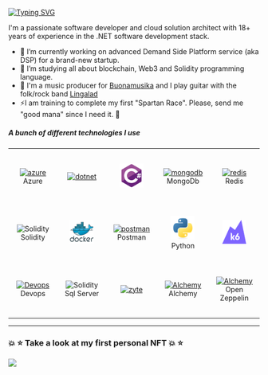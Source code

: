 [![Typing SVG](https://readme-typing-svg.demolab.com?font=Fira+Code&duration=3000&pause=500&color=F2F757&width=435&lines=Hi+there%2C+I'm+Luca%F0%9F%91%8B;I+always+love+to+learn+new+stuffs++%F0%9F%96%A4)](https://git.io/typing-svg)



I'm a passionate software developer and cloud solution architect with 18+ years of experience in the .NET software development stack.

- 🔭 I’m currently working on advanced Demand Side Platform service (aka DSP) for a brand-new startup.    
- 🌱 I’m studying all about blockchain, Web3 and Solidity programming language. 
- :guitar: I'm a music producer for [Buonamusika](https://www.instagram.com/buonamusika/?hl=en) and I play guitar with the folk/rock band [Lingalad](https://it.wikipedia.org/wiki/Lingalad)  
- ⚡I am training to complete my first "Spartan Race". Please, send me "good mana" since I need it. :pray:


##### A bunch of different technologies I use
<table>
  <tr>
    <td align="center" height="108" width="108">
    <a href="https://azure.microsoft.com/" target="_blank"> <img src="https://www.vectorlogo.zone/logos/microsoft_azure/microsoft_azure-icon.svg" alt="azure" width="48" height="48" /> </a>
      <br />Azure
    </td>
      <td align="center" height="108" width="108">
    <a href="https://dotnet.microsoft.com/" target="_blank"> <img src="https://upload.wikimedia.org/wikipedia/commons/thumb/7/7d/Microsoft_.NET_logo.svg/2048px-Microsoft_.NET_logo.svg.png" alt="dotnet" width="48" height="48" /> </a>
      <br />
    </td>
    <td align="center" height="108" width="108">
     <a href="https://www.w3schools.com/cs/" target="_blank"> <img src="https://raw.githubusercontent.com/devicons/devicon/master/icons/csharp/csharp-original.svg" alt="csharp" width="48" height="48" /> </a>
      <br />
    </td>
    <td align="center" height="108" width="108">
         <a href="https://www.mongodb.com" target="_blank"> <img src="https://www.vectorlogo.zone/logos/mongodb/mongodb-icon.svg" alt="mongodb"  width="48" height="48"/> </a>
      <br />MongoDb
    </td>
    <td align="center" height="108" width="108">
       <a href="https://www.redis.io" target="_blank"> <img src="https://www.vectorlogo.zone/logos/redis/redis-icon.svg" alt="redis" width="48" height="48" /> </a>
      <br />Redis
    </td>
    
  </tr>
  <tr>
    <td align="center" height="108" width="108">
      <img
        src="https://cdn.jsdelivr.net/gh/devicons/devicon/icons/solidity/solidity-original.svg"
        width="48"
        height="48"
        alt="Solidity"
      />
      <br />Solidity
    </td>
      <td align="center" height="108" width="108">
          <a href="https://www.docker.com/" target="_blank"> <img src="https://raw.githubusercontent.com/devicons/devicon/master/icons/docker/docker-original-wordmark.svg" alt="docker" width="48" height="48" /> </a>
      <br />
    </td>
    <td align="center" height="108" width="108">
     <a href="https://postman.com" target="_blank"> <img src="https://www.vectorlogo.zone/logos/getpostman/getpostman-icon.svg" alt="postman" width="48" height="48" /> </a>
      <br />Postman
    </td>
    <td align="center" height="108" width="108">
        <a href="https://www.python.org" target="_blank"> <img src="https://raw.githubusercontent.com/devicons/devicon/master/icons/python/python-original.svg" alt="python" width="48" height="48" /> </a>
      <br />Python
    </td>
    <td align="center" height="108" width="108">
     <a href="https://k6.io/" target="_blank"> <img src="https://raw.githubusercontent.com/grafana/k6/e8140190cb9126498b502b7aa1dad8c095c3fa51/assets/logo.svg" alt="k6" width="48" height="48" /> </a>
      <br />
    </td>
  </tr>
  
  <tr>
    <td align="center" height="108" width="108">
        <a href="https://azure.microsoft.com/it-it/products/devops" target="_blank"> <img src="https://cdn-dynmedia-1.microsoft.com/is/image/microsoftcorp/services_devops_pipelines-icon-80?resMode=sharp2&op_usm=1.5,0.65,15,0&wid=80&qlt=100&fmt=png-alpha&fit=constrain" alt="Devops" width="35"/> </a>
      <br />Devops
  </td>
    <td align="center" height="108" width="108">
      <img
        src="https://i.pinimg.com/originals/00/47/41/004741d0cd8e7face0e44392387ac18c.png"
        width="48"
        height="48"
        alt="Solidity"
      />
      <br />Sql Server
    </td>
    <td align="center" height="108" width="108">
    <a href="https://www.zyte.com/" target="_blank"> <img src="https://www.zyte.com/wp-content/uploads/2021/02/zyte-logo-1920.png" alt="zyte" width="80" /> </a>
      <br />
    </td>
    <td align="center" height="108" width="108">
     <a href="https://www.alchemy.com" target="_blank"> <img src="https://res.cloudinary.com/crunchbase-production/image/upload/c_lpad,h_256,w_256,f_auto,q_auto:eco,dpr_1/knid3ofzvtnf9f6ifg7t" alt="Alchemy" width="48" height="48" /> </a>
      <br />Alchemy
    </td>
       <td align="center" height="108" width="108">
     <a href="https://www.openzeppelin.com" target="_blank"> <img src="https://avatars.githubusercontent.com/u/20820676?s=280&v=4" alt="Alchemy" width="48" height="48" /> </a>
      <br />Open Zeppelin
    </td>
  </tr>
</table>

<hr/>

### 💥 ⭐ Take a look at my first personal NFT 💥 ⭐
<a href="https://opensea.io/collection/geometricshapes-v3" target="_blank">
    <img src="https://i.seadn.io/gae/OvOGfMqaV2otMDoSlXDHzRlZFx9FpenFdcBdqH7Y64de219wBT2NcwuY3rBrOilHJvzbmz8KAtmTOsxMUznnPY-uqQ8S73VPOnnI?auto=format&w=256"/>
</a>



<!--img src="https://github-readme-stats.vercel.app/api?username=nttluke&show_icons=true&title_color=fff&icon_color=79ff97&text_color=9f9f9f&bg_color=151515&hide=contribs"/>

<img src="https://github-readme-stats.vercel.app/api/top-langs/?username=nttluke&&layout=compact&title_color=fff&icon_color=79ff97&text_color=9f9f9f&bg_color=151515"/-->

